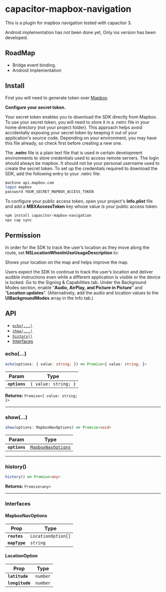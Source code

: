 # capacitor-mapbox-navigation

This is a plugin for mapbox navigation tested with capacitor 3.

Android implementation has not been done yet, Only ios version has been developed.

## RoadMap

* Bridge event binding.
* Android Implementation

## Install

First you will need to generate token over [Mapbox](https://docs.mapbox.com/help/getting-started/access-tokens/).

**Configure your secret token.**

Your secret token enables you to download the SDK directly from Mapbox. To use your secret token, you will need to store it in a .netrc file in your home directory (not your project folder). This approach helps avoid accidentally exposing your secret token by keeping it out of your application's source code. Depending on your environment, you may have this file already, so check first before creating a new one.

The **.netrc** file is a plain text file that is used in certain development environments to store credentials used to access remote servers. The login should always be mapbox. It should not be your personal username used to create the secret token. To set up the credentials required to download the SDK, add the following entry to your .netrc file:


```bash
machine api.mapbox.com
login mapbox
password YOUR_SECRET_MAPBOX_ACCESS_TOKEN
```

To configure your public access token, open your project's **Info.plist** file and add a **MBXAccessToken** key whose value is your public access token.



```bash
npm install capacitor-mapbox-navigation
npx cap sync
```

## Permission

In order for the SDK to track the user’s location as they move along the route, set **NSLocationWhenInUseUsageDescription** to:

Shows your location on the map and helps improve the map.

Users expect the SDK to continue to track the user’s location and deliver audible instructions even while a different application is visible or the device is locked. Go to the Signing & Capabilities tab. Under the Background Modes section, enable “**Audio, AirPlay, and Picture in Picture**” and “**Location updates**”. (Alternatively, add the audio and location values to the **UIBackgroundModes** array in the Info tab.)

## API

<docgen-index>

* [`echo(...)`](#echo)
* [`show(...)`](#show)
* [`history()`](#history)
* [Interfaces](#interfaces)

</docgen-index>

<docgen-api>
<!--Update the source file JSDoc comments and rerun docgen to update the docs below-->

### echo(...)

```typescript
echo(options: { value: string; }) => Promise<{ value: string; }>
```

| Param         | Type                            |
| ------------- | ------------------------------- |
| **`options`** | <code>{ value: string; }</code> |

**Returns:** <code>Promise&lt;{ value: string; }&gt;</code>

--------------------


### show(...)

```typescript
show(options: MapboxNavOptions) => Promise<void>
```

| Param         | Type                                                          |
| ------------- | ------------------------------------------------------------- |
| **`options`** | <code><a href="#mapboxnavoptions">MapboxNavOptions</a></code> |

--------------------


### history()

```typescript
history() => Promise<any>
```

**Returns:** <code>Promise&lt;any&gt;</code>

--------------------

### Interfaces


#### MapboxNavOptions

| Prop          | Type                          |
| ------------- | ----------------------------- |
| **`routes`**  | <code>LocationOption[]</code> |
| **`mapType`** | <code>string</code>           |


#### LocationOption

| Prop            | Type                |
| --------------- | ------------------- |
| **`latitude`**  | <code>number</code> |
| **`longitude`** | <code>number</code> |

</docgen-api>
